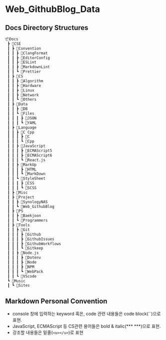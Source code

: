 # Web_GithubBlog_Data

## Docs Directory Structures

```bash
📦Docs
 ┣ 📂CSE
 ┃ ┣ 📂Convention
 ┃ ┃ ┣ 📂ClangFormat
 ┃ ┃ ┣ 📂EditorConfig
 ┃ ┃ ┣ 📂ESLint
 ┃ ┃ ┣ 📂MarkdownLint
 ┃ ┃ ┗ 📂Prettier
 ┃ ┣ 📂CS
 ┃ ┃ ┣ 📂Algorithm
 ┃ ┃ ┣ 📂Hardware
 ┃ ┃ ┣ 📂Linux
 ┃ ┃ ┣ 📂Network
 ┃ ┃ ┗ 📂Others
 ┃ ┣ 📂Data
 ┃ ┃ ┣ 📂DB
 ┃ ┃ ┗ 📂Files
 ┃ ┃ ┃ ┣ 📂JSON
 ┃ ┃ ┃ ┗ 📂YAML
 ┃ ┣ 📂Language
 ┃ ┃ ┣ 📂C Cpp
 ┃ ┃ ┃ ┣ 📂C
 ┃ ┃ ┃ ┗ 📂Cpp
 ┃ ┃ ┣ 📂JavaScript
 ┃ ┃ ┃ ┣ 📂ECMAScript5
 ┃ ┃ ┃ ┣ 📂ECMAScript6
 ┃ ┃ ┃ ┗ 📂React.js
 ┃ ┃ ┣ 📂MarkUp
 ┃ ┃ ┃ ┣ 📂HTML
 ┃ ┃ ┃ ┗ 📂MarkDown
 ┃ ┃ ┗ 📂StyleSheet
 ┃ ┃ ┃ ┣ 📂CSS
 ┃ ┃ ┃ ┗ 📂SCSS
 ┃ ┣ 📂Misc
 ┃ ┣ 📂Project
 ┃ ┃ ┣ 📂SynologyNAS
 ┃ ┃ ┗ 📂Web_GithubBlog
 ┃ ┣ 📂PS
 ┃ ┃ ┣ 📂Baekjoon
 ┃ ┃ ┗ 📂Programmers
 ┃ ┣ 📂Tools
 ┃ ┃ ┣ 📂Git
 ┃ ┃ ┃ ┣ 📂Github
 ┃ ┃ ┃ ┣ 📂GithubIssues
 ┃ ┃ ┃ ┣ 📂GithubWorkflows
 ┃ ┃ ┃ ┗ 📂Gitkeep
 ┃ ┃ ┣ 📂Node.js
 ┃ ┃ ┃ ┣ 📂Dotenv
 ┃ ┃ ┃ ┣ 📂Node
 ┃ ┃ ┃ ┣ 📂NPM
 ┃ ┃ ┃ ┗ 📂WebPack
 ┃ ┃ ┗ 📂VScode
 ┗ 📂Music
 ┃ ┗ 📂Sites
```

## Markdown Personal Convention

- console 창에 입력하는 keyword 혹은, code 관련 내용들은 code block(\`\`)으로 표현.
- JavaScript, ECMAScript 등 CS관련 용어들은 bold & italic(\*\*\* \*\*\*)으로 표현.
- 강조할 내용들은 밑줄(`<u></u>`)로 표현
